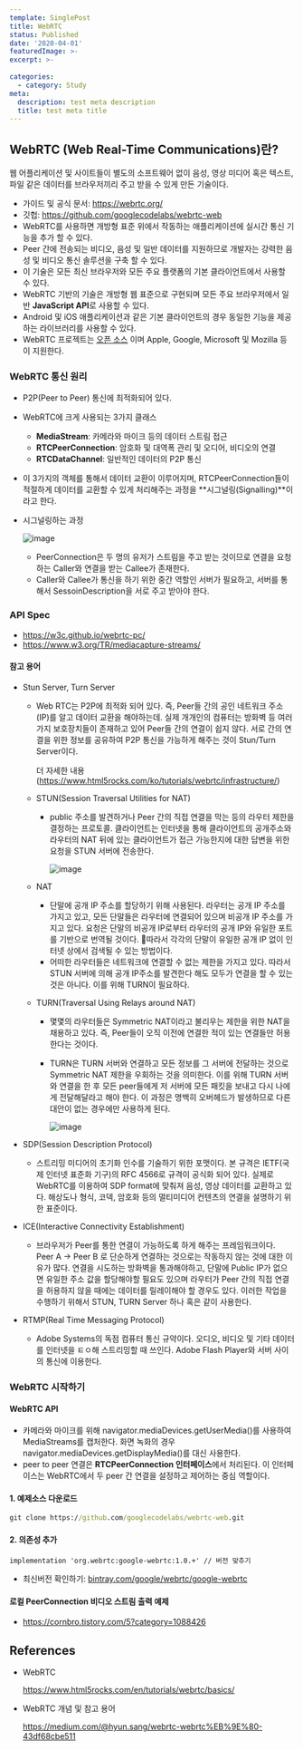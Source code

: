 ```yaml
---
template: SinglePost
title: WebRTC
status: Published
date: '2020-04-01'
featuredImage: >-
excerpt: >-
  
categories:
  - category: Study
meta:
  description: test meta description
  title: test meta title
---
```




## WebRTC (Web Real-Time Communications)란?

 웹 어플리케이션 및 사이트들이 별도의 소프트웨어 없이 음성, 영상 미디어 혹은 텍스트, 파일 같은 데이터를 브라우저끼리 주고 받을 수 있게 만든 기술이다.

- 가이드 및 공식 문서: https://webrtc.org/
- 깃헙: https://github.com/googlecodelabs/webrtc-web
- WebRTC를 사용하면 개방형 표준 위에서 작동하는 애플리케이션에 실시간 통신 기능을 추가 할 수 있다.
- Peer 간에 전송되는 비디오, 음성 및 일반 데이터를 지원하므로 개발자는 강력한 음성 및 비디오 통신 솔루션을 구축 할 수 있다. 
- 이 기술은 모든 최신 브라우저와 모든 주요 플랫폼의 기본 클라이언트에서 사용할 수 있다.
- WebRTC 기반의 기술은 개방형 웹 표준으로 구현되며 모든 주요 브라우저에서 일반 **JavaScript API**로 사용할 수 있다.
- Android 및 iOS 애플리케이션과 같은 기본 클라이언트의 경우 동일한 기능을 제공하는 라이브러리를 사용할 수 있다.
- WebRTC 프로젝트는 [오픈 소스](https://webrtc.googlesource.com/src/) 이며 Apple, Google, Microsoft 및 Mozilla 등이 지원한다. 



### WebRTC 통신 원리

- P2P(Peer to Peer) 통신에 최적화되어 있다.

- WebRTC에 크게 사용되는 3가지 클래스

  - **MediaStream**: 카메라와 마이크 등의 데이터 스트림 접근
  - **RTCPeerConnection**: 암호화 및 대역폭 관리 및 오디어, 비디오의 연결
  - **RTCDataChannel**: 일반적인 데이터의 P2P 통신

- 이 3가지의 객체를 통해서 데이터 교환이 이루어지며, RTCPeerConnection들이 적절하게 데이터를 교환할 수 있게 처리해주는 과정을 **시그널링(Signalling)**이라고 한다.

- 시그널링하는 과정

  ![image](https://miro.medium.com/max/1400/1*Lhsz8eckhNrXDehMo2hQyA.png)

  - PeerConnection은 두 명의 유저가 스트림을 주고 받는 것이므로 연결을 요청하는 Caller와 연결을 받는 Callee가 존재한다.
  - Caller와 Callee가 통신을 하기 위한 중간 역할인 서버가 필요하고, 서버를 통해서 SessoinDescription을 서로 주고 받아야 한다.



### API Spec

- https://w3c.github.io/webrtc-pc/
- https://www.w3.org/TR/mediacapture-streams/



#### 참고 용어

- Stun Server, Turn Server

  - Web RTC는 P2P에 최적화 되어 있다. 즉, Peer들 간의 공인 네트워크 주소(IP)를 알고 데이터 교환을 해야하는데. 실제 개개인의 컴퓨터는 방화벽 등 여러가지 보호장치들이 존재하고 있어 Peer들 간의 연결이 쉽지 않다. 서로 간의 연결을 위한 정보를 공유하여 P2P 통신을 가능하게 해주는 것이 Stun/Turn Server이다.

    더 자세한 내용 (https://www.html5rocks.com/ko/tutorials/webrtc/infrastructure/)

  - STUN(Session Traversal Utilities for NAT)

    - public 주소를 발견하거나 Peer 간의 직접 연결을 막는 등의 라우터 제한을 결정하는 프로토콜. 클라이언트는 인터넷을 통해 클라이언트의 공개주소와 라우터의 NAT 뒤에 있는 클라이언트가 접근 가능한지에 대한 답변을 위한 요청을 STUN 서버에 전송한다.

      ![image](https://miro.medium.com/max/518/1*80Z67TRcEZnqHj3dWSi2cg.png)

  - NAT

    - 단말에 공개 IP 주소를 할당하기 위해 사용된다. 라우터는 공개 IP 주소를 가지고 있고, 모든 단말들은 라우터에 연결되어 있으며 비공개 IP 주소를 가지고 있다. 요청은 단말의 비공개 IP로부터 라우터의 공개 IP와 유일한 포트를 기반으로 번역될 것이다. 따라서 각각의 단말이 유일한 공개 IP 없이 인터넷 상에서 검색될 수 있는 방법이다.
    - 어떠한 라우터들은 네트워크에 연결할 수 없는 제한을 가지고 있다. 따라서 STUN 서버에 의해 공개 IP주소를 발견한다 해도 모두가 연결을 할 수 있는 것은 아니다. 이를 위해 TURN이 필요하다.

  - TURN(Traversal Using Relays around NAT)

    - 몇몇의 라우터들은 Symmetric NAT이라고 불리우는 제한을 위한 NAT을 채용하고 있다. 즉, Peer들이 오직 이전에 연결한 적이 있는 연결들만 허용한다는 것이다.

    - TURN은 TURN 서버와 연결하고 모든 정보를 그 서버에 전달하는 것으로 Symmetric NAT 제한을 우회하는 것을 의미한다. 이를 위해 TURN 서버와 연결을 한 후 모든 peer들에게 저 서버에 모든 패킷을 보내고 다시 나에게 전달해달라고 해야 한다. 이 과정은 명백히 오버헤드가 발생하므로 다른 대안이 없는 경우에만 사용하게 된다.

      ![image](https://miro.medium.com/max/590/1*WSa3buqCC42Jc4Qygi9jXw.png)

- SDP(Session Description Protocol)

  - 스트리밍 미디어의 초기화 인수를 기술하기 위한 포맷이다. 본 규격은 IETF(국제 인터넷 표준화 기구)의 RFC 4566로 규격이 공식화 되어 있다. 실제로 WebRTC를 이용하여 SDP format에 맞춰져 음성, 영상 데이터를 교환하고 있다. 해상도나 형식, 코덱, 암호화 등의 멀티미디어 컨텐츠의 연결을 설명하기 위한 표준이다.

- ICE(Interactive Connectivity Establishment)

  - 브라우저가 Peer를 통한 연결이 가능하도록 하게 해주는 프레임워크이다. Peer A -> Peer B 로 단순하게 연결하는 것으로는 작동하지 않는 것에 대한 이유가 많다. 연결을 시도하는 방화벽을 통과해야하고, 단말에 Public IP가 없으면 유일한 주소 값을 할당해야할 필요도 있으며 라우터가 Peer 간의 직접 연결을 허용하지 않을 때에는 데이터를 릴레이해야 할 경우도 있다. 이러한 작업을 수행하기 위해서 STUN, TURN Server 하나 혹은 같이 사용한다.

- RTMP(Real Time Messaging Protocol)

  - Adobe Systems의 독점 컴퓨터 통신 규약이다. 오디오, 비디오 및 기타 데이터를 인터넷을 ㅌㅇ해 스트리밍할 때 쓰인다. Adobe Flash Player와 서버 사이의 통신에 이용한다.



### WebRTC 시작하기

#### WebRTC API

- 카메라와 마이크를 위해 navigator.mediaDevices.getUserMedia()를 사용하여 MediaStreams를 캡처한다. 화면 녹화의 경우 navigator.mediaDevices.getDisplayMedia()를 대신 사용한다.
- peer to peer 연결은 **RTCPeerConnection 인터페이스**에서 처리된다. 이 인터페이스는 WebRTC에서 두 peer 간 연결을 설정하고 제어하는 중심 역할이다.



#### 1. 예제소스 다운로드

```cmd
git clone https://github.com/googlecodelabs/webrtc-web.git
```



#### 2. 의존성 추가

```properties
implementation 'org.webrtc:google-webrtc:1.0.+' // 버전 맞추기
```

- 최신버전 확인하기: [bintray.com/google/webrtc/google-webrtc](https://bintray.com/google/webrtc/google-webrtc)



#### 로컬 PeerConnection 비디오 스트림 출력 예제

- https://cornbro.tistory.com/5?category=1088426





## References

- WebRTC

  https://www.html5rocks.com/en/tutorials/webrtc/basics/

- WebRTC 개념 및 참고 용어

  https://medium.com/@hyun.sang/webrtc-webrtc%EB%9E%80-43df68cbe511

